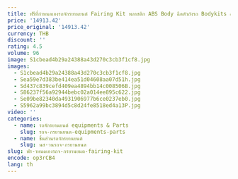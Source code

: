 ```yaml
---
title: ฟรีที่กําหนดเองรถจักรยานยนต์ Fairing Kit พลาสติก ABS Body ฉีดตัวถังรถ Bodykits สําหรับ KAWASAKI ZX 6R 05-06 ZX6R 2005 2006 ZX-6R
price: '14913.42'
price_original: '14913.42'
currency: THB
discount: ''
rating: 4.5
volume: 96
image: S1cbead4b29a24388a43d270c3cb3f1cf8.jpg
images:
  - S1cbead4b29a24388a43d270c3cb3f1cf8.jpg
  - Sea59e7d383be414ea51d04608aa07d51h.jpg
  - Sd437c839cefd409ea4894bb14c008506B.jpg
  - S86237f56a92944bebc02a014ee895c622.jpg
  - Se09be82340da4931906977b6ce0237eb0.jpg
  - S5962a99bc3894d5c8d24fe8518ed4a13P.jpg
video: ''
categories:
  - name: รถจักรยานยนต์ equipments & Parts
    slug: รถจ-กรยานยนต-equipments-parts
  - name: ชิ้นส่วนรถจักรยานยนต์
    slug: นส-วนรถจ-กรยานยนต
slug: ฟร-าหนดเองรถจ-กรยานยนต-fairing-kit
encode: op3rCB4
lang: th
---
```

  